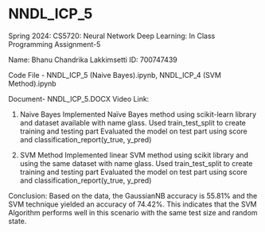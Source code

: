 # NNDL_ICP_5
Spring 2024: CS5720: Neural Network Deep Learning: In Class Programming Assignment-5

Name: Bhanu Chandrika Lakkimsetti ID: 700747439

Code File - NNDL_ICP_5 (Naive Bayes).ipynb, NNDL_ICP_4 (SVM Method).ipynb

Document- NNDL_ICP_5.DOCX   Video Link: 

1. Naive Bayes
Implemented Naïve Bayes method using scikit-learn library and dataset available with name glass. 
Used train_test_split to create training and testing part 
Evaluated the model on test part using score and classification_report(y_true, y_pred)

2. SVM Method
Implemented linear SVM method using scikit library and using the same dataset with name glass.
Used train_test_split to create training and testing part 
Evaluated the model on test part using score and classification_report(y_true, y_pred) 

Conclusion:
Based on the data, the GaussianNB accuracy is 55.81% and the SVM technique yielded an accuracy of 74.42%. This indicates that the SVM Algorithm performs well in this scenario with the same test size and random state.
